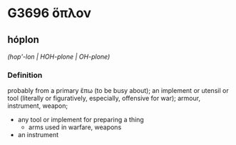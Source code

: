 # G3696 ὅπλον

## hóplon

_(hop'-lon | HOH-plone | OH-plone)_

### Definition

probably from a primary ἕπω (to be busy about); an implement or utensil or tool (literally or figuratively, especially, offensive for war); armour, instrument, weapon; 

- any tool or implement for preparing a thing
  - arms used in warfare, weapons
- an instrument
